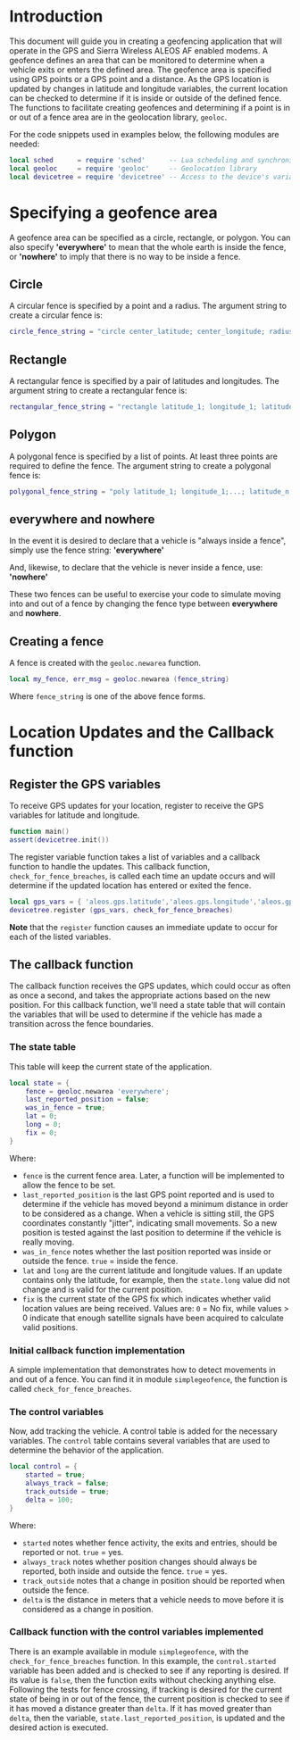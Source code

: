 # Introduction

This document will guide you in creating a geofencing application that will operate in the GPS and Sierra Wireless ALEOS AF enabled modems. A geofence defines an area that can be monitored to determine when a vehicle exits or enters the defined area. The geofence area is specified using GPS points or a GPS point and a distance. As the GPS location is updated by changes in latitude and longitude variables, the current location can be checked to determine if it is inside or outside of the defined fence. The functions to facilitate creating geofences and determining if a point is in or out of a fence area are in the geolocation library, `geoloc`.

For the code snippets used in examples below, the following modules are needed:

```lua
local sched      = require 'sched'      -- Lua scheduling and synchronization library
local geoloc     = require 'geoloc'     -- Geolocation library
local devicetree = require 'devicetree' -- Access to the device's variables
```

# Specifying a geofence area

A geofence area can be specified as a circle, rectangle, or polygon. You can also specify **'everywhere'** to mean that the whole earth is inside the fence, or **'nowhere'** to imply that there is no way to be inside a fence.

## Circle

A circular fence is specified by a point and a radius. The argument string to create a circular fence is:

```lua
circle_fence_string = "circle center_latitude; center_longitude; radius_in_meters"
```

## Rectangle

A rectangular fence is specified by a pair of latitudes and longitudes. The argument string to create a rectangular fence is:

```lua
rectangular_fence_string = "rectangle latitude_1; longitude_1; latitude_2; longitude_2"
```

## Polygon

A polygonal fence is specified by a list of points. At least three points are required to define the fence. The argument string to create a polygonal fence is:

```lua
polygonal_fence_string = "poly latitude_1; longitude_1;...; latitude_n; longitude_n"
```

## everywhere and nowhere

In the event it is desired to declare that a vehicle is "always inside a fence", simply use the fence string:
**'everywhere'**

And, likewise, to declare that the vehicle is never inside a fence, use:
**'nowhere'**

These two fences can be useful to exercise your code to simulate moving into and out of a fence by changing the fence type between **everywhere** and **nowhere**.

## Creating a fence

A fence is created with the `geoloc.newarea` function.

```lua
local my_fence, err_msg = geoloc.newarea (fence_string)
```

Where `fence_string` is one of the above fence forms.

# Location Updates and the Callback function

## Register the GPS variables

To receive GPS updates for your location, register to receive the GPS variables for latitude and longitude.

```lua
function main()
assert(devicetree.init())
```

The register variable function takes a list of variables and a callback function to handle the updates. This callback function, `check_for_fence_breaches`, is called each time an update occurs and will determine if the updated location has entered or exited the fence.

```lua
local gps_vars = { 'aleos.gps.latitude','aleos.gps.longitude','aleos.gps.fix' }
devicetree.register (gps_vars, check_for_fence_breaches)
```

**Note** that the `register` function causes an immediate update to occur for each of the listed variables.

## The callback function
The callback function receives the GPS updates, which could occur as often as once a second, and takes the appropriate actions based on the new position.
For this callback function, we'll need a state table that will contain the variables that will be used to determine if the vehicle has made a transition across the fence boundaries.

### The state table

This table will keep the current state of the application.

```lua
local state = {
	fence = geoloc.newarea 'everywhere';
	last_reported_position = false;
	was_in_fence = true;
	lat = 0;
	long = 0;
	fix = 0;
}
```

Where:

* `fence` is the current fence area. Later, a function will be implemented to allow the fence to be set.
* `last_reported_position` is the last GPS point reported and is used to determine if the vehicle has moved beyond a minimum distance in order to be considered as a change. When a vehicle is sitting still, the GPS coordinates constantly "jitter", indicating small movements. So a new position is tested against the last position to determine if the vehicle is really moving.
* `was_in_fence` notes whether the last position reported was inside or outside the fence. `true` = inside the fence.
* `lat` and `long` are the current latitude and longitude values. If an update contains only the latitude, for example, then the `state.long` value did not change and is valid for the current position.
* `fix` is the current state of the GPS fix which indicates whether valid location values are being received. Values are:
`0` = No fix, while values > 0 indicate that enough satellite signals have been acquired to calculate valid positions.

### Initial callback function implementation

A simple implementation that demonstrates how to detect movements in and out of a fence. You can find it in module `simplegeofence`, the function is called `check_for_fence_breaches`.

### The control variables

Now, add tracking the vehicle. A control table is added for the necessary variables.
The `control` table contains several variables that are used to determine the behavior of the application.

```lua
local control = {
	started = true;
	always_track = false;
	track_outside = true;
	delta = 100;
}
```

Where:

* `started` notes whether fence activity, the exits and entries, should be reported or not. `true` = yes.
* `always_track` notes whether position changes should always be reported, both inside and outside the fence. `true` = yes.
* `track_outside` notes that a change in position should be reported when outside the fence.
* `delta` is the distance in meters that a vehicle needs to move before it is considered as a change in position.

### Callback function with the control variables implemented

There is an example available in module `simplegeofence`, with the `check_for_fence_breaches` function. In this example, the `control.started` variable has been added and is checked to see if any reporting is desired. If its value is `false`, then the function exits without checking anything else. Following the tests for fence crossing, if tracking is desired for the current state of being in or out of the fence, the current position is checked to see if it has moved a distance greater than `delta`. If it has moved greater than `delta`, then the variable, `state.last_reported_position`, is updated and the desired action is executed.
